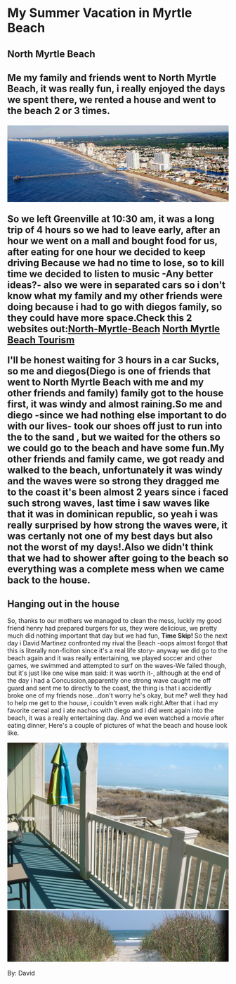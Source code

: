 <!DOCTYPE html>


<html>

<head>
<meta name="viewport" content="width=device-width, initial-scale=1">
<title>My Summer Vacation in Myrtle Beach</title>
<link rel="stylesheet" href="main.css">
</head>


<body>

<h1>My Summer Vacation in Myrtle Beach</h1> 

<h2>North Myrtle Beach<h2>

<p>Me my family and friends went to North Myrtle Beach,  it was really fun, i really enjoyed the days we spent there, we rented a house and went to the beach 2 or 3 times.</p>


<img src="northmyrtlebeach.jpg" alt="North Myrtle Beach" style="width:304;height:204;">

<p>So we left Greenville at 10:30 am, it was a long trip of 4 hours so we had to leave early, after an hour we went on a mall and bought food for us, after eating for one hour we decided to keep driving Because we had no time to lose, so to kill time we decided to listen to music <b>-Any better ideas?-</b> also we were in separated cars so i don't know what my family and my other friends were doing because i had to go with diegos family, so they could have more space.Check this 2 websites out:<a href=“http://www.visitmyrtlebeach.com/plan/visitors-guide/”>North-Myrtle-Beach</a> <a href="https://www.tripadvisor.com/Tourism-g54371-North_Myrtle_Beach_South_Carolina-Vacations.html">North Myrtle Beach Tourism</a></p>


<p>I'll be honest waiting for 3 hours in a car <b>Sucks</b>, so me and diegos(Diego is one of friends that went to North Myrtle Beach with me and my other friends and family) family got to the house first, it was windy and almost raining.So me and diego -since we had nothing else important to do with our lives- took our shoes off just to run into the  to the sand , but we waited for the others so we could go to the beach and have some fun.My other friends and family came, we got ready and walked to the beach, unfortunately it was windy and the waves were so strong they dragged me to the coast it's been almost 2 years since i faced such strong waves, last time i saw waves like that it was in dominican republic, so yeah i was really surprised by how strong the waves were,  it was certanly not one of my best days but also not the worst of my days!.Also we didn't think that we had to shower after going to the beach so everything was a complete mess when we came back to the house.</p>

<h2>Hanging out in the house</h2>
<p>So, thanks to our mothers we managed to clean the mess, luckly my good friend henry had prepared burgers for us, they were delicious, we pretty much did nothing important that day but we had fun, <b> Time Skip! </b> So the next day i David Martinez confronted my rival the Beach -oops almost forgot that this is literally non-ficiton since it's a real life story- anyway  we did go to the beach again and it was really entertaining, we played soccer and other games, we swimmed and attempted to surf on the waves-We failed though, but it's just like one wise man said: it was worth it-, although at the end of the day i had a Concussion,apparently one strong wave caught me off guard and sent me to directly to the coast, the thing is that i accidently broke one of my friends nose...don't worry he's okay, but me? well they had to help me get to the house, i couldn't even walk right.After that i had my favorite cereal and  i ate nachos with diego and i did went again into the beach, it was a really entertaining day. And we even watched a movie after eating dinner, Here's a couple of pictures of what the beach and house look like.<p>
<img src="northmyrtlebeachhouse.jpg" alt="North myrtle beach house" style="width:100;height:100:">
<img src="north-myrtle-beach.jpg" alt="North Myrtle Beach" style="width:305;height;205;">

<p> By: David 
</body>

</html>
